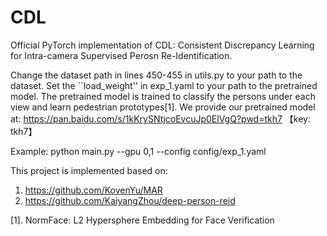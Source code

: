 # CDL
Official PyTorch implementation of CDL: Consistent Discrepancy Learning for Intra-camera Supervised Perosn Re-Identification.

Change the dataset path in lines 450-455 in utils.py to your path to the dataset. 
Set the ``load_weight'' in exp_1.yaml to your path to the pretrained model.
The pretrained model is trained to classify the persons under each view and learn pedestrian prototypes[1].
We provide our pretrained model at: https://pan.baidu.com/s/1kKrySNtjcoEvcuJp0ElVgQ?pwd=tkh7 【key: tkh7】 

Example: python main.py --gpu 0,1 --config config/exp_1.yaml



This project is implemented based on:
1. https://github.com/KovenYu/MAR
2. https://github.com/KaiyangZhou/deep-person-reid

[1]. NormFace: L2 Hypersphere Embedding for Face Verification
